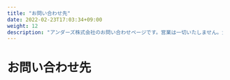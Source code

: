 ```yaml
---
title: "お問い合わせ先"
date: 2022-02-23T17:03:34+09:00
weight: 12
description: "アンダーズ株式会社のお問い合わせページです。営業は一切いたしません。貴社のお話・お悩みをお聞かせください。"
---
```


# お問い合わせ先
